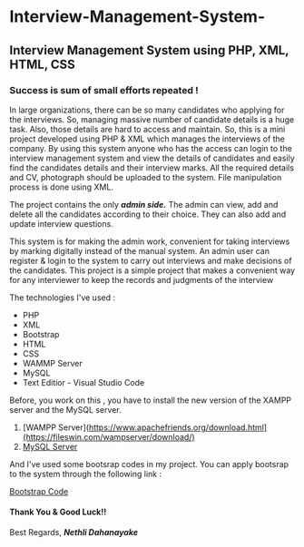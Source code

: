# Interview-Management-System-
## Interview Management System using PHP, XML, HTML, CSS

### Success is sum of small efforts repeated !

In large organizations, there can be so many candidates who applying for the interviews. So, managing massive number of candidate details is a huge task. Also, those details are hard to access and maintain. So, this is a mini project developed using PHP & XML which manages the interviews of the company. By using this system anyone who has the access can login to the interview management system and view the details of candidates and easily find the candidates details and their interview marks. All the required details and CV, photograph should be uploaded to the system. File manipulation process is done using XML.

The project contains the only **_admin side._** The admin can view, add and delete all the candidates according to their choice. They can also add and update interview questions.

This system is for making the admin work, convenient for taking interviews by marking digitally instead of the manual system. An admin user can register & login to the system to carry out interviews and make decisions of the candidates. This project is a simple project that makes a convenient way for any interviewer to keep the records and judgments of the interview

The technologies I've used : 
- PHP
- XML
- Bootstrap
- HTML
- CSS
- WAMMP Server
- MySQL
- Text Editior - Visual Studio Code

Before, you work on this , you have to install the new version of the XAMPP server and the MySQL server.

1. [WAMPP Server](https://www.apachefriends.org/download.html](https://fileswin.com/wampserver/download/)
2. [MySQL Server](https://dev.mysql.com/downloads/installer/)


And I've used some bootsrap codes in my project. You can apply bootsrap to the system through the following link :

[Bootstrap Code](https://getbootstrap.com/docs/5.1/getting-started/introduction/)

#### Thank You & Good Luck!!

Best Regards,
**_Nethli Dahanayake_**
